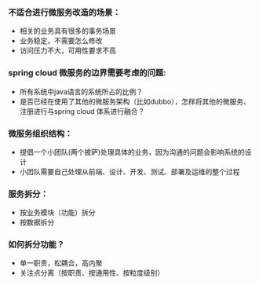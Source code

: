 ### 不适合进行微服务改造的场景：

* 相关的业务具有很多的事务场景
* 业务稳定，不需要怎么修改
* 访问压力不大，可用性要求不高

### spring cloud 微服务的边界需要考虑的问题:

* 所有系统中java语言的系统所占的比例？
* 是否已经在使用了其他的微服务架构（比如dubbo），怎样将其他的微服务、注册进行与spring cloud 体系进行融合？

### 微服务组织结构：

* 提倡一个小团队\(两个披萨\)处理具体的业务，因为沟通的问题会影响系统的设计
* 小团队需要自己处理从前端、设计、开发、测试、部署及运维的整个过程

### 服务拆分：

* 按业务模块（功能）拆分
* 按数据拆分



### 如何拆分功能？

* 单一职责，松耦合，高内聚
* 关注点分离（按职责、按通用性、按粒度级别）



